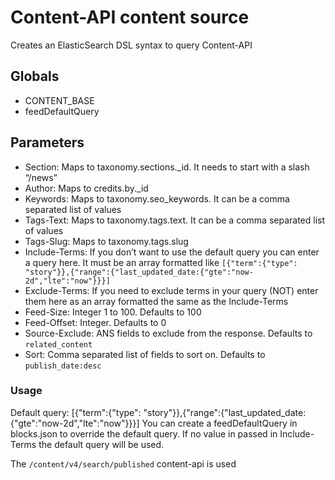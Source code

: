 # Content-API content source

Creates an ElasticSearch DSL syntax to query Content-API

## Globals

- CONTENT_BASE
- feedDefaultQuery

## Parameters

- Section: Maps to taxonomy.sections.\_id. It needs to start with a slash “/news”
- Author: Maps to credits.by.\_id
- Keywords: Maps to taxonomy.seo_keywords. It can be a comma separated list of values
- Tags-Text: Maps to taxonomy.tags.text. It can be a comma separated list of values
- Tags-Slug: Maps to taxonomy.tags.slug
- Include-Terms: If you don’t want to use the default query you can enter a query here. It must be an array formatted like `[{"term":{"type": "story"}},{"range":{"last_updated_date:{"gte":"now-2d","lte":"now"}}}]`
- Exclude-Terms: If you need to exclude terms in your query (NOT) enter them here as an array formatted the same as the Include-Terms
- Feed-Size: Integer 1 to 100. Defaults to 100
- Feed-Offset: Integer. Defaults to 0
- Source-Exclude: ANS fields to exclude from the response. Defaults to `related_content`
- Sort: Comma separated list of fields to sort on. Defaults to `publish_date:desc`

### Usage

Default query: [{"term":{"type": "story"}},{"range":{"last_updated_date:{"gte":"now-2d","lte":"now"}}}]
You can create a feedDefaultQuery in blocks.json to override the default query.
If no value in passed in Include-Terms the default query will be used.

The `/content/v4/search/published` content-api is used
